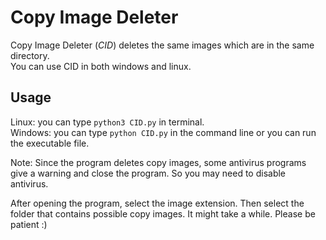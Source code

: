 # Copy Image Deleter  

Copy Image Deleter (*CID*) deletes the same images which are in the same directory.  
You can use CID in both windows and linux.  
  

## Usage  

Linux: you can type `python3 CID.py` in terminal.  
Windows: you can type `python CID.py` in the command line or you can run the executable file.

Note: Since the program deletes copy images, some antivirus programs give a warning and close the program. So you may need to disable antivirus.   
  

After opening the program, select the image extension. Then select the folder that contains possible copy images. It might take a while. Please be patient :)

